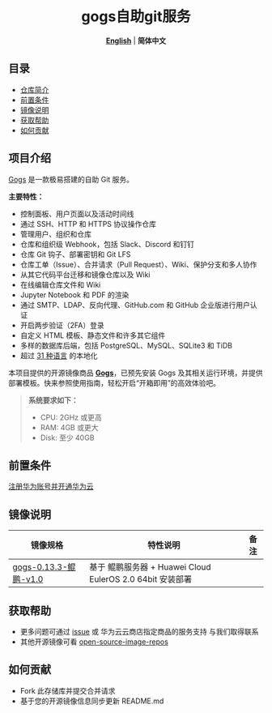 <p align="center">
  <h1 align="center">gogs自助git服务</h1>
  <p align="center">
    <a href="README.md"><strong>English</strong></a> | <strong>简体中文</strong>
  </p>

## 目录

- [仓库简介](#项目介绍)
- [前置条件](#前置条件)
- [镜像说明](#镜像说明)
- [获取帮助](#获取帮助)
- [如何贡献](#如何贡献)

## 项目介绍
[Gogs](https://github.com/gogs/gogs) 是一款极易搭建的自助 Git 服务。

**主要特性：**
- 控制面板、用户页面以及活动时间线
- 通过 SSH、HTTP 和 HTTPS 协议操作仓库
- 管理用户、组织和仓库
- 仓库和组织级 Webhook，包括 Slack、Discord 和钉钉
- 仓库 Git 钩子、部署密钥和 Git LFS
- 仓库工单（Issue）、合并请求（Pull Request）、Wiki、保护分支和多人协作
- 从其它代码平台迁移和镜像仓库以及 Wiki
- 在线编辑仓库文件和 Wiki
- Jupyter Notebook 和 PDF 的渲染
- 通过 SMTP、LDAP、反向代理、GitHub.com 和 GitHub 企业版进行用户认证
- 开启两步验证（2FA）登录
- 自定义 HTML 模板、静态文件和许多其它组件
- 多样的数据库后端，包括 PostgreSQL、MySQL、SQLite3 和 TiDB
- 超过 [31 种语言](https://crowdin.com/project/gogs) 的本地化

本项目提供的开源镜像商品 [**Gogs**]()，已预先安装 Gogs 及其相关运行环境，并提供部署模板。快来参照使用指南，轻松开启“开箱即用”的高效体验吧。

> **系统要求如下：**
> - CPU: 2GHz 或更高
> - RAM: 4GB 或更大
> - Disk: 至少 40GB

## 前置条件
[注册华为账号并开通华为云](https://support.huaweicloud.com/usermanual-account/account_id_001.html)

## 镜像说明

| 镜像规格                    | 特性说明                                           | 备注 |
|-------------------------|------------------------------------------------| --- |
| [gogs-0.13.3-鲲鹏-v1.0]() | 基于 鲲鹏服务器 + Huawei Cloud EulerOS 2.0 64bit 安装部署 |  |

## 获取帮助
- 更多问题可通过 [issue](https://github.com/HuaweiCloudDeveloper/gogs-image/issues) 或 华为云云商店指定商品的服务支持 与我们取得联系
- 其他开源镜像可看 [open-source-image-repos](https://github.com/HuaweiCloudDeveloper/open-source-image-repos)

## 如何贡献
- Fork 此存储库并提交合并请求
- 基于您的开源镜像信息同步更新 README.md

